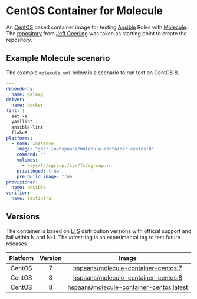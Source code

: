 # CentOS Container for Molecule

An [CentOS][centos] based container image for testing [Ansible][ansible] Roles with [Molecule][molecule]. The [repository][docker-centos8-ansible] from [Jeff Geerling][geerlingguy] was taken as starting point to create the repository.

## Example Molecule scenario

The example `molecule.yml` below is a scenario to run test on CentOS 8.

```yml
---
dependency:
  name: galaxy
driver:
  name: docker
lint: |
  set -e
  yamllint .
  ansible-lint
  flake8
platforms:
  - name: instance
    image: "ghcr.io/hspaans/molecule-container-centos:8"
    command: ""
    volumes:
      - /sys/fs/cgroup:/sys/fs/cgroup:ro
    privileged: true
    pre_build_image: true
provisioner:
  name: ansible
verifier:
  name: testinfra
```

## Versions

The container is based on [LTS](https://en.wikipedia.org/wiki/Long-term_support) distribution versions with official support and fall within N and N-1. The *latest*-tag is an experimental tag to test future releases.

| Platform | Version |                                    Image                                     |
| :------: | :-----: | :--------------------------------------------------------------------------: |
|  CentOS  |    7    |      [hspaans/molecule-container-centos:7][molecule-container-centos:7]      |
|  CentOS  |    8    |      [hspaans/molecule-container-centos:8][molecule-container-centos:8]      |
|  CentOS  |    8    | [hspaans/molecule-container-centos:latest][molecule-container-centos:latest] |

[ansible]: https://github.com/ansible/ansible
[centos]: https://centos.org
[docker-centos8-ansible]: https://github.com/geerlingguy/docker-centos8-ansible
[geerlingguy]: https://github.com/geerlingguy
[molecule]: https://github.com/ansible-community/molecule
[molecule-container-centos:latest]: ghcr.io/hspaans/molecule-container-centos:latest
[molecule-container-centos:7]: ghcr.io/hspaans/molecule-container-centos:7
[molecule-container-centos:8]: ghcr.io/hspaans/molecule-container-centos:8
